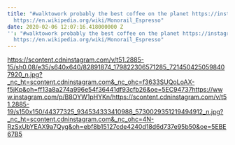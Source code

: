 ```yaml
---
title: "#walktowork probably the best coffee on the planet https://instagram.com/monorailespresso?igshid=1qbaamvnv6jz7
  https://en.wikipedia.org/wiki/Monorail_Espresso"
date: 2020-02-06 12:07:16.418000000 Z
'': "#walktowork probably the best coffee on the planet https://instagram.com/monorailespresso?igshid=1qbaamvnv6jz7
  https://en.wikipedia.org/wiki/Monorail_Espresso"
---
```


https://scontent.cdninstagram.com/v/t51.2885-15/sh0.08/e35/s640x640/82891874_179822306571285_7214504250598407920_n.jpg?_nc_ht=scontent.cdninstagram.com&_nc_ohc=f3633SUQoLoAX-f5jKp&oh=ff13a8a274a996e54f36441df93cfb26&oe=5EC94737https://www.instagram.com/p/B8OYW1pHYKn/https://scontent.cdninstagram.com/v/t51.2885-19/s150x150/44377325_934534333410988_5730029351219494912_n.jpg?_nc_ht=scontent.cdninstagram.com&_nc_ohc=4N-RzSxUbYEAX9a7Qyg&oh=ebf8b15127cde4240d18d6d737e95b50&oe=5EBE67B5